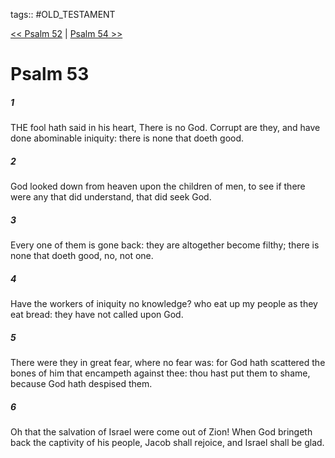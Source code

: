 tags:: #OLD_TESTAMENT

[<< Psalm 52](OLD_TESTAMENT/19_Psalms/Psalm_52.md) | [Psalm 54 >>](OLD_TESTAMENT/19_Psalms/Psalm_54.md)

# Psalm 53

##### 1

THE fool hath said in his heart, There is no God. Corrupt are they, and have done abominable iniquity: there is none that doeth good.

##### 2

God looked down from heaven upon the children of men, to see if there were any that did understand, that did seek God.

##### 3

Every one of them is gone back: they are altogether become filthy; there is none that doeth good, no, not one.

##### 4

Have the workers of iniquity no knowledge? who eat up my people as they eat bread: they have not called upon God.

##### 5

There were they in great fear, where no fear was: for God hath scattered the bones of him that encampeth against thee: thou hast put them to shame, because God hath despised them.

##### 6

Oh that the salvation of Israel were come out of Zion! When God bringeth back the captivity of his people, Jacob shall rejoice, and Israel shall be glad.
